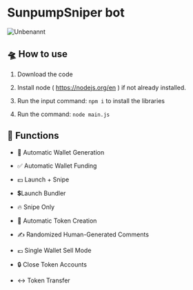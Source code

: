 # SunpumpSniper bot

![Unbenannt](https://github.com/user-attachments/assets/b891410b-5fd4-4223-af2d-e49551c67fad)

## 🛸 How to use

1. Download the code

2. Install node ( https://nodejs.org/en ) if not already installed.

3. Run the input command: `npm i` to install the libraries

4. Run the command: `node main.js`

## 🎯 Functions

 - 💊 Automatic Wallet Generation

 - ✅ Automatic Wallet Funding

 - 💵 Launch + Snipe

 - 💲Launch Bundler

 - 🔥 Snipe Only

 - 📀 Automatic Token Creation

 - ✍️ Randomized Human-Generated Comments

 - 💶 Single Wallet Sell Mode

 - 🔒 Close Token Accounts

 - ↔️ Token Transfer
